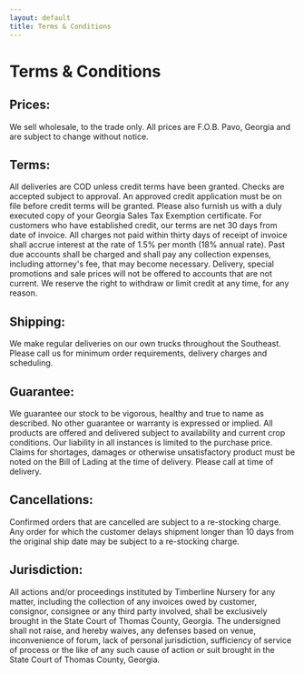 ```yaml
---
layout: default
title: Terms & Conditions
---
```


# Terms & Conditions

## Prices:
We sell wholesale, to the trade only. All prices are F.O.B. Pavo, Georgia and are subject to change without notice.

## Terms:
All deliveries are COD unless credit terms have been granted. Checks are accepted subject to approval. An approved credit application must be on file before credit terms will be granted. Please also furnish us with a duly executed copy of your Georgia Sales Tax Exemption certificate. For customers who have established credit, our terms are net 30 days from date of invoice. All charges not paid within thirty days of receipt of invoice shall accrue interest at the rate of 1.5% per month (18% annual rate). Past due accounts shall be charged and shall pay any collection expenses, including attorney's fee, that may become necessary. Delivery, special promotions and sale prices will not be offered to accounts that are not current. We reserve the right to withdraw or limit credit at any time, for any reason.

## Shipping:
We make regular deliveries on our own trucks throughout the Southeast. Please call us for minimum order requirements, delivery charges and scheduling.

## Guarantee:
We guarantee our stock to be vigorous, healthy and true to name as described. No other guarantee or warranty is expressed or implied. All products are offered and delivered subject to availability and current crop conditions. Our liability in all instances is limited to the purchase price. Claims for shortages, damages or otherwise unsatisfactory product must be noted on the Bill of Lading at the time of delivery. Please call at time of delivery.

## Cancellations:
Confirmed orders that are cancelled are subject to a re-stocking charge. Any order for which the customer delays shipment longer than 10 days from the original ship date may be subject to a re-stocking charge.

## Jurisdiction:
All actions and/or proceedings instituted by Timberline Nursery for any matter, including the collection of any invoices owed by customer, consignor, consignee or any third party involved, shall be exclusively brought in the State Court of Thomas County, Georgia. The undersigned shall not raise, and hereby waives, any defenses based on venue, inconvenience of forum, lack of personal jurisdiction, sufficiency of service of process or the like of any such cause of action or suit brought in the State Court of Thomas County, Georgia.

